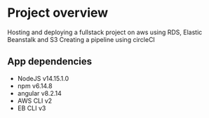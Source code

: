 # Project overview
Hosting and deploying a fullstack project on aws using RDS, Elastic Beanstalk and S3
Creating a pipeline using circleCI

## App dependencies

 - NodeJS v14.15.1.0
 - npm v6.14.8
 - angular v8.2.14
 - AWS CLI v2
 - EB CLI v3
  
